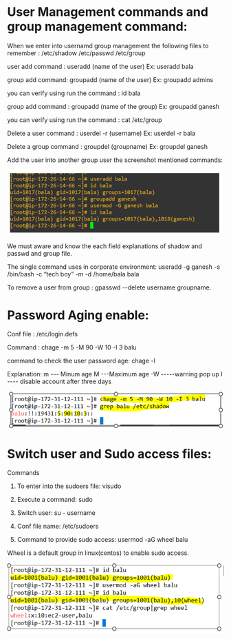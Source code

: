 # User Management commands and group management command:

When we enter into usernamd group management the following files to remember : /etc/shadow /etc/passwd /etc/group

user add command : useradd (name of the user) Ex: useradd bala 

group add command: groupadd (name of the user) Ex: groupadd admins

you can verify using run the command : id bala

group add command : groupadd (name of the group) Ex: groupadd ganesh  

you can verify using run the command : cat /etc/group

Delete a user command : userdel -r (username)  Ex: userdel -r bala

Delete a group command : groupdel  (groupname)  Ex: groupdel ganesh

Add the user into another group user the screenshot mentioned commands:

![images/gadd.PNG](images/gadd.PNG)

We must aware and know the each field explanations of shadow and passwd and group file.

The single command uses in corporate environment: useradd -g ganesh -s /bin/bash -c “tech boy” -m -d /home/bala bala

To remove a user from group : gpasswd --delete username groupname.

# Password Aging enable:

Conf file : /etc/login.defs

Command : chage -m 5 -M 90 -W 10 -I 3 balu

command to check the user password age:  chage -l <username>

Explanation: m --- Minum age M ---Maximum age -W -----warning pop up I ---- disable account after three days

![images/password.PNG](images/password.PNG)

# Switch user and Sudo access files:

Commands

1) To enter into the sudoers file: visudo 

2) Execute a command: sudo <command>

3) Switch user: su - username

4) Conf file name: /etc/sudoers

5) Command to provide sudo access: usermod -aG wheel balu

Wheel is a default group in linux(centos) to enable sudo access.

![images/sudo.PNG](images/sudo.PNG)
